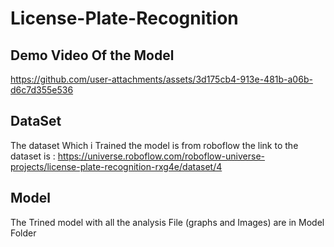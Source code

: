 # License-Plate-Recognition

## Demo Video Of the Model


https://github.com/user-attachments/assets/3d175cb4-913e-481b-a06b-d6c7d355e536


## DataSet
The dataset Which i Trained the model is from roboflow the link to the dataset is : https://universe.roboflow.com/roboflow-universe-projects/license-plate-recognition-rxg4e/dataset/4

## Model
The Trined model with all the analysis File (graphs and Images) are in Model Folder
